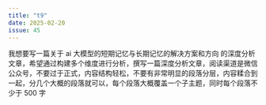 ```yaml
---
title: "t9"
date: 2025-02-20
issue: 45
---
```


我想要写一篇关于 ai 大模型的短期记忆与长期记忆的解决方案和方向 的深度分析文章，希望通过构建多个维度进行分析，撰写一篇深度分析文章，阅读渠道是微信公众号，不要过于正式，内容结构轻松，不要有非常明显的段落分层，内容糅合到一起，分几个大概的段落就可以，每个段落大概覆盖一个子主题，同时每个段落不少于 500 字
